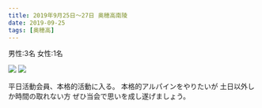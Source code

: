 ```yaml
---
title: 2019年9月25日〜27日 奥穂高南陵
date: 2019-09-25
tags: [奥穂高]
---
```

男性:3名
女性:1名



![](/2019/09/25/20190925/1.jpg)
![](/2019/09/25/20190925/2.jpg)

平日活動会員、本格的活動に入る。
本格的アルパインをやりたいが
土日以外しか時間の取れない方
ぜひ当会で思いを成し遂げましょう。
